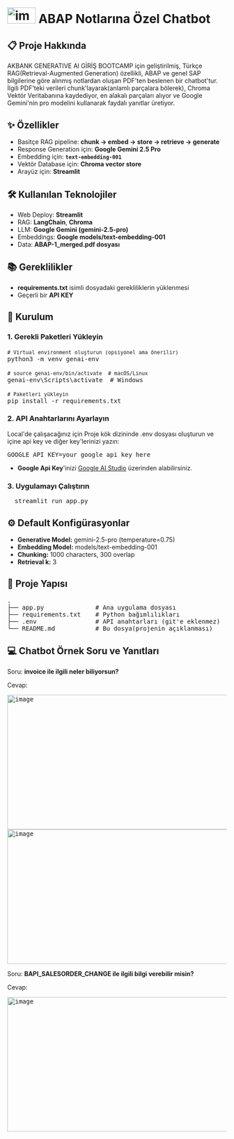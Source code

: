 # <img width="65" height="36.4" alt="image" src="https://github.com/user-attachments/assets/2138fb1a-a5c5-45d2-b174-068558b5d206" /> ABAP Notlarına Özel Chatbot
## 📋 Proje Hakkında

AKBANK GENERATIVE AI GİRİŞ BOOTCAMP için geliştirilmiş, Türkçe RAG(Retrieval-Augmented Generation) özellikli, ABAP ve genel SAP bilgilerine göre alınmış notlardan oluşan PDF'ten beslenen bir chatbot'tur. İlgili PDF'teki verileri chunk'layarak(anlamlı parçalara bölerek), Chroma Vektör Veritabanına kaydediyor, en alakalı parçaları alıyor ve Google Gemini'nin pro modelini kullanarak faydalı yanıtlar üretiyor.

## ✨ Özellikler
* Basitçe RAG pipeline: **chunk → embed → store → retrieve → generate**
* Response Generation için: **Google Gemini 2.5 Pro**
* Embedding için: **`text-embedding-001`**
* Vektör Database için: **Chroma vector store**
* Arayüz için: **Streamlit**

## 🛠️ Kullanılan Teknolojiler
* Web Deploy: **Streamlit**
* RAG: **LangChain**, **Chroma**
* LLM: **Google Gemini (gemini-2.5-pro)**
* Embeddings: **Google models/text-embedding-001**
* Data: **ABAP-1_merged.pdf dosyası**

## 📚 Gereklilikler
* **requirements.txt** isimli dosyadaki gerekliliklerin yüklenmesi
* Geçerli bir **API KEY**

## 🚀 Kurulum
### 1. Gerekli Paketleri Yükleyin
<pre>
<small># Virtual environment oluşturun (opsiyonel ama önerilir)</small> 
python3 -m venv genai-env
  
<small># source genai-env/bin/activate  # macOS/Linux</small> 
genai-env\Scripts\activate  # Windows

<small># Paketleri yükleyin</small> 
pip install -r requirements.txt
</pre>

### 2. API Anahtarlarını Ayarlayın
Local'de çalışacağınız için Proje kök dizininde .env dosyası oluşturun ve içine api key ve diğer key'lerinizi yazın:
<pre>
GOOGLE_API_KEY=your_google_api_key_here
</pre>

* **Google Api Key**'inizi [Google AI Studio](https://makersuite.google.com/app/apikey) üzerinden alabilirsiniz.

### 3. Uygulamayı Çalıştırın
<pre>
  streamlit run app.py
</pre>

## ⚙️ Default Konfigürasyonlar
* **Generative Model:** gemini-2.5-pro (temperature=0.75)
* **Embedding Model:** models/text-embedding-001
* **Chunking:** 1000 characters, 300 overlap
* **Retrieval k:** 3

## 📁 Proje Yapısı
<pre>
.
├── app.py              # Ana uygulama dosyası
├── requirements.txt    # Python bağımlılıkları
├── .env                # API anahtarları (git'e eklenmez)
└── README.md           # Bu dosya(projenin açıklanması)
</pre>

## 💻 Chatbot Örnek Soru ve Yanıtları
Soru: **invoice ile ilgili neler biliyorsun?**

Cevap:
<pre>
<img align="left" width="600" height="308" alt="image" src="https://github.com/user-attachments/assets/0566909c-c495-4438-ad9d-39453bcd95a3" />
<br></br>
<img align="left" width="600" height="308" alt="image" src="https://github.com/user-attachments/assets/5720c1bf-a867-46d5-b490-abdcbbfd6b58" />
</pre>

Soru: **BAPI_SALESORDER_CHANGE ile ilgili bilgi verebilir misin?**

Cevap:
<pre>
<img align="left" width="600" height="308" alt="image" src="https://github.com/user-attachments/assets/709fb1b4-329a-4778-a580-5054121b8835" />
</pre>
